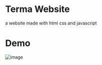 # Terma Website
a website made with html css and javascript
# Demo
![image](https://user-images.githubusercontent.com/127623248/226105319-cb75bb2d-aa5e-448c-a41d-687184f26f09.png)

